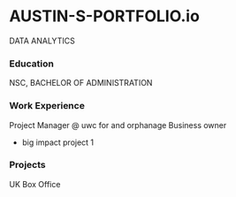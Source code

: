 # AUSTIN-S-PORTFOLIO.io
DATA ANALYTICS

### Education
NSC, BACHELOR OF ADMINISTRATION

### Work Experience
Project Manager @ uwc for and orphanage
Business owner
- big impact project 1

### Projects 
UK Box Office
